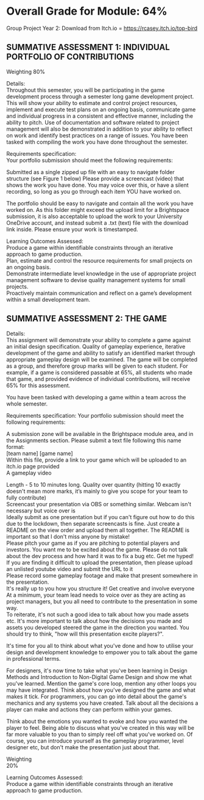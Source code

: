 # **Overall Grade for Module: 64%**
Group Project Year 2:
Download from Itch.io = https://rcasey.itch.io/top-bird

## SUMMATIVE ASSESSMENT 1: INDIVIDUAL PORTFOLIO OF CONTRIBUTIONS
Weighting
80%

Details:  
Throughout this semester, you will be participating in the game development process through a semester long game development project. 
This will show your ability to estimate and control project resources, implement and execute test plans on an ongoing basis, 
communicate game and individual progress in a consistent and effective manner, including the ability to pitch. Use of documentation
 and software related to project management will also be demonstrated in addition to your ability to reflect on work and identify best practices on a range of issues.
You have been tasked with compiling the work you have done throughout the semester.

Requirements specification:  
Your portfolio submission should meet the following requirements:

Submitted as a single zipped up file with an easy to navigate folder structure (see Figure 1 below)
Please provide a screencast (video) that shows the work you have done. You may voice over this, or 
have a silent recording, so long as you go through each item YOU have worked on.

The portfolio should be easy to navigate and contain all the work you have worked on. As this folder might exceed the upload limit for a Brightspace submission,
 it is also acceptable to upload the work to your University OneDrive account, and instead submit a .txt (text) file with the download link inside. Please ensure
 your work is timestamped.

Learning Outcomes Assessed:  
Produce a game within identifiable constraints through an iterative approach to game production.  
Plan, estimate and control the resource requirements for small projects on an ongoing basis.  
Demonstrate intermediate level knowledge in the use of appropriate project management software to devise quality management systems for small projects.  
Proactively maintain communication and reflect on a game’s development within a small development team.  

## SUMMATIVE ASSESSMENT 2: THE GAME
Details:  
This assignment will demonstrate your ability to complete a game against an initial design specification. Quality of gameplay experience, iterative development
 of the game and ability to satisfy an identified market through appropriate gameplay design will be examined. The game will be completed as a group, and therefore
 group marks will be given to each student. For example, if a game is considered passable at 65%, all students who made that game, and provided evidence of individual
 contributions, will receive 65% for this assessment.

You have been tasked with developing a game within a team across the whole semester.

Requirements specification:
Your portfolio submission should meet the following requirements:

A submission zone will be available in the Brightspace module area, and in the Assignments section. Please submit a text file following this name format:  
[team name] [game name]  
Within this file, provide a link to your game which will be uploaded to an itch.io page provided  
A gameplay video   

Length - 5 to 10 minutes long. Quality over quantity (hitting 10 exactly doesn't mean more marks, it’s mainly to give you scope for your team to fully contribute)  
Screencast your presentation via OBS or something similar. Webcam isn't necessary but voice over is  
Ideally submit as one presentation but if you can't figure out how to do this due to the lockdown, then separate screencasts is fine. Just create a README on the view 
order and upload them all together. The README is important so that I don't miss anyone by mistake!  
Please pitch your game as if you are pitching to potential players and investors. You want me to be excited about the game. Please do not talk about the dev process and how 
hard it was to fix a bug etc. Get me hyped!  
If you are finding it difficult to upload the presentation, then please upload an unlisted youtube video and submit the URL to it  
Please record some gameplay footage and make that present somewhere in the presentation.  
It's really up to you how you structure it! Get creative and involve everyone  
At a minimum, your team lead needs to voice over as they are acting as project managers, but you all need to contribute to the presentation in some way.  
To reiterate, it's not such a good idea to talk about how you made assets etc. It's more important to talk about how the decisions you made and assets you developed steered 
the game in the direction you wanted. You should try to think, "how will this presentation excite players?".

It's time for you all to think about what you've done and how to utilise your design and development knowledge to empower you to talk about the game in professional terms.

For designers, it's now time to take what you've been learning in Design Methods and Introduction to Non-Digital Game Design and show me what you've learned. Mention the game's core loop, mention any other loops you may have integrated. Think about how you've designed the game and what makes it tick. For programmers, you can go into detail about the game's mechanics and any systems you have created. Talk about all the decisions a player can make and actions they can perform within your games.

Think about the emotions you wanted to evoke and how you wanted the player to feel. Being able to discuss what you've created in this way will be far more valuable to you than to simply reel off what you've worked on. Of course, you can introduce yourself as the gameplay programmer, level designer etc, but don't make the presentation just about that.

Weighting  
20%

Learning Outcomes Assessed:  
Produce a game within identifiable constraints through an iterative approach to game production.
